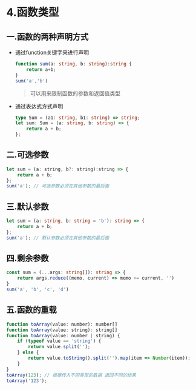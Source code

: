 # 4.函数类型

## 一.函数的两种声明方式

- 通过function关键字来进行声明

  ```ts
  function sum(a: string, b: string):string {
      return a+b;
  }
  sum('a','b')
  ```

  > 可以用来限制函数的参数和返回值类型

- 通过表达式方式声明

  ```ts
  type Sum = (a1: string, b1: string) => string;
  let sum: Sum = (a: string, b: string) => {
      return a + b;
  };
  ```

## 二.可选参数

```js
let sum = (a: string, b?: string):string => {
    return a + b;
};
sum('a'); // 可选参数必须在其他参数的最后面
```

## 三.默认参数

```ts
let sum = (a: string, b: string = 'b'): string => {
    return a + b;
};
sum('a'); // 默认参数必须在其他参数的最后面
```

## 四.剩余参数

```ts
const sum = (...args: string[]): string => {
    return args.reduce((memo, current) => memo += current, '')
}
sum('a', 'b', 'c', 'd')
```

## 五.函数的重载

```js
function toArray(value: number): number[]
function toArray(value: string): string[]
function toArray(value: number | string) {
    if (typeof value == 'string') {
        return value.split('');
    } else {
        return value.toString().split('').map(item => Number(item));
    }
}
toArray(123); // 根据传入不同类型的数据 返回不同的结果
toArray('123');
```